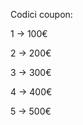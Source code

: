 Codici coupon:

   1   ->   100€
   
   2   ->   200€
   
   3   ->   300€
   
   4   ->   400€
   
   5   ->   500€


